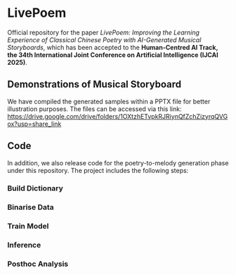 # LivePoem
Official repository for the paper *LivePoem: Improving the Learning Experience of Classical Chinese Poetry with AI-Generated Musical Storyboards*, which has been accepted to the **Human-Centred AI Track, the 34th International Joint Conference on Artificial Intelligence (IJCAI 2025)**.  

## Demonstrations of Musical Storyboard
We have compiled the generated samples within a PPTX file for better illustration purposes. The files can be accessed via this link: https://drive.google.com/drive/folders/1OXtzhETvpkRJRiynQfZchZizyrqQVGox?usp=share_link  

## Code
In addition, we also release code for the poetry-to-melody generation phase under this repository. The project includes the following steps:
### Build Dictionary

### Binarise Data

### Train Model

### Inference

### Posthoc Analysis
